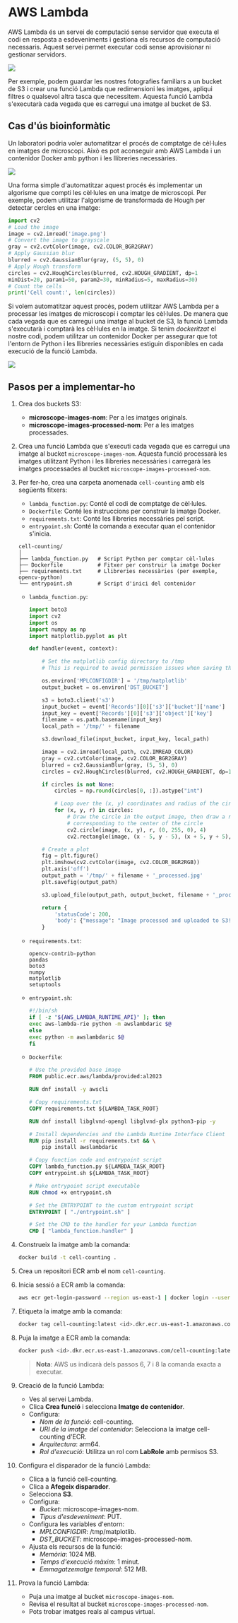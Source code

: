# AWS Lambda

AWS Lambda és un servei de computació sense servidor que executa el codi en resposta a esdeveniments i gestiona els recursos de computació necessaris. Aquest servei permet executar codi sense aprovisionar ni gestionar servidors.

![](./figs/lambda/lambda-image-sample.png)

Per exemple, podem guardar les nostres fotografies familiars a un bucket de S3 i crear una funció Lambda que redimensioni les imatges, apliqui filtres o qualsevol altra tasca que necessitem. Aquesta funció Lambda s'executarà cada vegada que es carregui una imatge al bucket de S3.

## Cas d'ús bioinformàtic

Un laboratori podria voler automatitzar el procés de comptatge de cèl·lules en imatges de microscopi. Això es pot aconseguir amb AWS Lambda i un contenidor Docker amb python i les llibreries necessàries.

![](./figs/lambda/cell-counting-problem.png)

Una forma simple d'automatitzar aquest procés és implementar un algorisme que compti les cèl·lules en una imatge de microscopi. Per exemple, podem utilitzar l'algorisme de transformada de Hough per detectar cercles en una imatge:

```python
import cv2
# Load the image
image = cv2.imread('image.png') 
# Convert the image to grayscale
gray = cv2.cvtColor(image, cv2.COLOR_BGR2GRAY) 
# Apply Gaussian blur
blurred = cv2.GaussianBlur(gray, (5, 5), 0) 
# Apply Hough transform
circles = cv2.HoughCircles(blurred, cv2.HOUGH_GRADIENT, dp=1
minDist=20, param1=50, param2=30, minRadius=5, maxRadius=30)
# Count the cells
print('Cell count:', len(circles))
```

Si volem automatitzar aquest procés, podem utilitzar AWS Lambda per a processar les imatges de microscopi i comptar les cèl·lules. De manera que cada vegada que es carregui una imatge al bucket de S3, la funció Lambda s'executarà i comptarà les cèl·lules en la imatge.  Si tenim *dockeritzat* el nostre codi, podem utilitzar un contenidor Docker per assegurar que tot l'entorn de Python i les llibreries necessàries estiguin disponibles en cada execució de la funció Lambda.

![](./figs/lambda/cell-counting-aws-lambda.png)

## Pasos per a implementar-ho

1. Crea dos buckets S3:
   - **microscope-images-nom**: Per a les imatges originals.
   - **microscope-images-processed-nom**: Per a les imatges processades.

2. Crea una funció Lambda que s'executi cada vegada que es carregui una imatge al bucket `microscope-images-nom`. Aquesta funció processarà les imatges utilitzant Python i les llibreries necessàries i carregarà les imatges processades al bucket `microscope-images-processed-nom`.

3. Per fer-ho, crea una carpeta anomenada `cell-counting` amb els següents fitxers:
    - `lambda_function.py`: Conté el codi de comptatge de cèl·lules.
    - `Dockerfile`: Conté les instruccions per construir la imatge Docker.
    - `requirements.txt`: Conté les llibreries necessàries pel script.
    - `entrypoint.sh`: Conté la comanda a executar quan el contenidor s'inicia.

    ```plaintext
    cell-counting/
    │
    ├── lambda_function.py   # Script Python per comptar cèl·lules
    ├── Dockerfile           # Fitxer per construir la imatge Docker
    ├── requirements.txt     # Llibreries necessàries (per exemple, opencv-python)
    └── entrypoint.sh        # Script d'inici del contenidor
    ```

    - `lambda_function.py`:
  
        ```python
        import boto3
        import cv2
        import os
        import numpy as np
        import matplotlib.pyplot as plt

        def handler(event, context):

            # Set the matplotlib config directory to /tmp
            # This is required to avoid permission issues when saving the plot

            os.environ['MPLCONFIGDIR'] = '/tmp/matplotlib'
            output_bucket = os.environ['DST_BUCKET']

            s3 = boto3.client('s3')
            input_bucket = event['Records'][0]['s3']['bucket']['name']
            input_key = event['Records'][0]['s3']['object']['key']
            filename = os.path.basename(input_key)
            local_path = '/tmp/' + filename

            s3.download_file(input_bucket, input_key, local_path)

            image = cv2.imread(local_path, cv2.IMREAD_COLOR)
            gray = cv2.cvtColor(image, cv2.COLOR_BGR2GRAY)
            blurred = cv2.GaussianBlur(gray, (5, 5), 0)
            circles = cv2.HoughCircles(blurred, cv2.HOUGH_GRADIENT, dp=1, minDist=20, param1=50, param2=30, minRadius=5, maxRadius=30)

            if circles is not None:
                circles = np.round(circles[0, :]).astype("int")

                # Loop over the (x, y) coordinates and radius of the circles
                for (x, y, r) in circles:
                    # Draw the circle in the output image, then draw a rectangle
                    # corresponding to the center of the circle
                    cv2.circle(image, (x, y), r, (0, 255, 0), 4)
                    cv2.rectangle(image, (x - 5, y - 5), (x + 5, y + 5), (0, 128, 255), -1)

            # Create a plot 
            fig = plt.figure()
            plt.imshow(cv2.cvtColor(image, cv2.COLOR_BGR2RGB))
            plt.axis('off')
            output_path = '/tmp/' + filename + '_processed.jpg'
            plt.savefig(output_path)

            s3.upload_file(output_path, output_bucket, filename + '_processed.jpg')

            return {
                'statusCode': 200,
                'body': {"message": "Image processed and uploaded to S3!, Number of cells: " + str(len(circles))}
            }
        ```

    - `requirements.txt`:

        ```plaintext
        opencv-contrib-python
        pandas
        boto3
        numpy
        matplotlib
        setuptools
        ```

    - `entrypoint.sh`:

        ```bash
        #!/bin/sh
        if [ -z "${AWS_LAMBDA_RUNTIME_API}" ]; then
        exec aws-lambda-rie python -m awslambdaric $@
        else
        exec python -m awslambdaric $@
        fi
        ```

    - `Dockerfile`:

        ```Dockerfile
        # Use the provided base image
        FROM public.ecr.aws/lambda/provided:al2023

        RUN dnf install -y awscli

        # Copy requirements.txt
        COPY requirements.txt ${LAMBDA_TASK_ROOT}

        RUN dnf install libglvnd-opengl libglvnd-glx python3-pip -y

        # Install dependencies and the Lambda Runtime Interface Client
        RUN pip install -r requirements.txt && \
            pip install awslambdaric

        # Copy function code and entrypoint script
        COPY lambda_function.py ${LAMBDA_TASK_ROOT}
        COPY entrypoint.sh ${LAMBDA_TASK_ROOT}

        # Make entrypoint script executable
        RUN chmod +x entrypoint.sh

        # Set the ENTRYPOINT to the custom entrypoint script
        ENTRYPOINT [ "./entrypoint.sh" ]

        # Set the CMD to the handler for your Lambda function
        CMD [ "lambda_function.handler" ]
        ```

1. Construeix la imatge amb la comanda:

    ```bash
    docker build -t cell-counting .
    ```

2. Crea un repositori ECR amb el nom `cell-counting`.

3. Inicia sessió a ECR amb la comanda:

    ```bash
    aws ecr get-login-password --region us-east-1 | docker login --username AWS --password-stdin <id>.dkr.ecr.us-east-1.amazonaws.com
    ```

4. Etiqueta la imatge amb la comanda:

    ```bash
    docker tag cell-counting:latest <id>.dkr.ecr.us-east-1.amazonaws.com/cell-counting:latest
    ```

5. Puja la imatge a ECR amb la comanda:

    ```bash
    docker push <id>.dkr.ecr.us-east-1.amazonaws.com/cell-counting:latest
    ```

    > **Nota**: AWS us indicarà dels passos 6, 7 i 8 la comanda exacta a executar.

6. Creació de la funció Lambda:

   - Ves al servei Lambda.
   - Clica **Crea funció** i selecciona **Imatge de contenidor**.
   - Configura:
        - *Nom de la funció*: cell-counting.
        - *URI de la imatge del contenidor*: Selecciona la imatge cell-counting d'ECR.
        - *Arquitectura*: arm64.
        - *Rol d'execució*: Utilitza un rol com **LabRole** amb permisos S3.
  
7.  Configura el disparador de la funció Lambda:

    - Clica a la funció cell-counting.
    - Clica a **Afegeix disparador**.
    - Selecciona **S3**.
    - Configura:
        - *Bucket*: microscope-images-nom.
        - *Tipus d'esdeveniment*: PUT.
    - Configura les variables d'entorn:
        - *MPLCONFIGDIR*: /tmp/matplotlib.
        - *DST_BUCKET*: microscope-images-processed-nom.
    - Ajusta els recursos de la funció:
        - *Memòria*: 1024 MB.
        - *Temps d'execució màxim*: 1 minut.
        - *Emmagatzematge temporal*: 512 MB.

8.  Prova la funció Lambda:

    - Puja una imatge al bucket `microscope-images-nom`.
    - Revisa el resultat al bucket `microscope-images-processed-nom`.
    - Pots trobar imatges reals al campus virtual.
